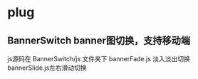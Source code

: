 ﻿# plug
## BannerSwitch banner图切换，支持移动端
js源码在 BannerSwitch/js 文件夹下 bannerFade.js 淡入淡出切换 bannerSlide.js左右滑动切换  